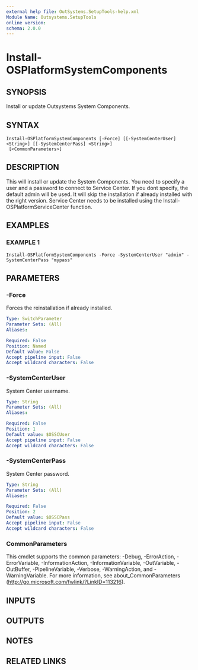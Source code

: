 ```yaml
---
external help file: OutSystems.SetupTools-help.xml
Module Name: Outsystems.SetupTools
online version:
schema: 2.0.0
---
```


# Install-OSPlatformSystemComponents

## SYNOPSIS
Install or update Outsystems System Components.

## SYNTAX

```
Install-OSPlatformSystemComponents [-Force] [[-SystemCenterUser] <String>] [[-SystemCenterPass] <String>]
 [<CommonParameters>]
```

## DESCRIPTION
This will install or update the System Components.
You need to specify a user and a password to connect to Service Center.
If you dont specify, the default admin will be used.
It will skip the installation if already installed with the right version.
Service Center needs to be installed using the Install-OSPlatformServiceCenter function.

## EXAMPLES

### EXAMPLE 1
```
Install-OSPlatformSystemComponents -Force -SystemCenterUser "admin" -SystemCenterPass "mypass"
```

## PARAMETERS

### -Force
Forces the reinstallation if already installed.

```yaml
Type: SwitchParameter
Parameter Sets: (All)
Aliases:

Required: False
Position: Named
Default value: False
Accept pipeline input: False
Accept wildcard characters: False
```

### -SystemCenterUser
System Center username.

```yaml
Type: String
Parameter Sets: (All)
Aliases:

Required: False
Position: 1
Default value: $OSSCUser
Accept pipeline input: False
Accept wildcard characters: False
```

### -SystemCenterPass
System Center password.

```yaml
Type: String
Parameter Sets: (All)
Aliases:

Required: False
Position: 2
Default value: $OSSCPass
Accept pipeline input: False
Accept wildcard characters: False
```

### CommonParameters
This cmdlet supports the common parameters: -Debug, -ErrorAction, -ErrorVariable, -InformationAction, -InformationVariable, -OutVariable, -OutBuffer, -PipelineVariable, -Verbose, -WarningAction, and -WarningVariable. For more information, see about_CommonParameters (http://go.microsoft.com/fwlink/?LinkID=113216).

## INPUTS

## OUTPUTS

## NOTES

## RELATED LINKS
